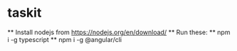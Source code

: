 # taskit

** Install nodejs from https://nodejs.org/en/download/
** Run these:
** npm i -g typescript 
** npm i -g @angular/cli